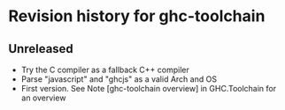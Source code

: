 # Revision history for ghc-toolchain

## Unreleased

* Try the C compiler as a fallback C++ compiler
* Parse "javascript" and "ghcjs" as a valid Arch and OS
* First version. See Note [ghc-toolchain overview] in GHC.Toolchain for an overview
